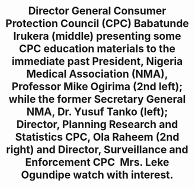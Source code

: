 ---
title: "Director General Consumer Protection Council (CPC) Babatunde Irukera (middle) presenting some CPC education materials to the immediate past President, Nigeria Medical Association (NMA), Professor Mike Ogirima (2nd left);  while the former Secretary General NMA, Dr. Yusuf Tanko (left); Director, Planning Research and Statistics CPC, Ola Raheem (2nd right) and Director, Surveillance and Enforcement CPC  Mrs. Leke Ogundipe watch with interest."
image: /uploads/nma-01.jpg
dimensions: 1012x675
---